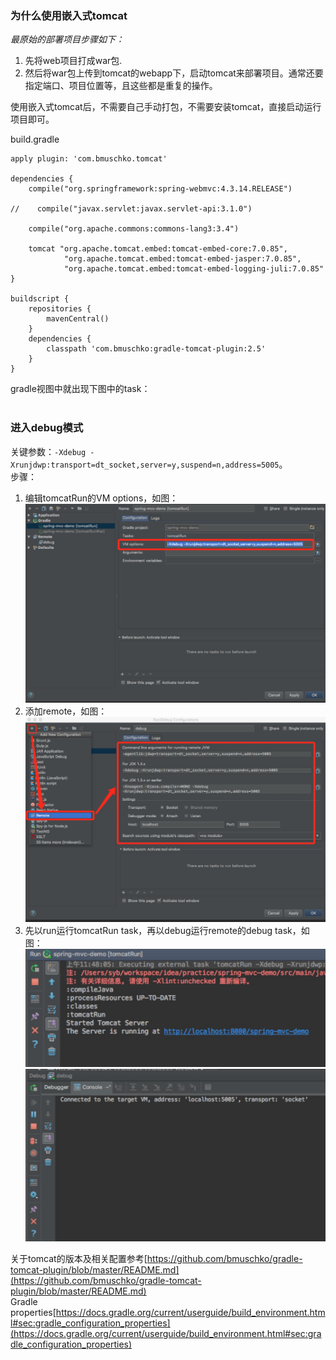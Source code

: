 ### 为什么使用嵌入式tomcat
*最原始的部署项目步骤如下：*</br>
1. 先将web项目打成war包.
2. 然后将war包上传到tomcat的webapp下，启动tomcat来部署项目。通常还要指定端口、项目位置等，且这些都是重复的操作。

使用嵌入式tomcat后，不需要自己手动打包，不需要安装tomcat，直接启动运行项目即可。


build.gradle
````shell
apply plugin: 'com.bmuschko.tomcat'

dependencies {
    compile("org.springframework:spring-webmvc:4.3.14.RELEASE")

//    compile("javax.servlet:javax.servlet-api:3.1.0")

    compile("org.apache.commons:commons-lang3:3.4")

    tomcat "org.apache.tomcat.embed:tomcat-embed-core:7.0.85",
            "org.apache.tomcat.embed:tomcat-embed-jasper:7.0.85",
            "org.apache.tomcat.embed:tomcat-embed-logging-juli:7.0.85"
}

buildscript {
    repositories {
        mavenCentral()
    }
    dependencies {
        classpath 'com.bmuschko:gradle-tomcat-plugin:2.5'
    }
}
````
gradle视图中就出现下图中的task：</br>
![]()

### 进入debug模式
关键参数：`-Xdebug -Xrunjdwp:transport=dt_socket,server=y,suspend=n,address=5005`。</br>
步骤：</br>
1. 编辑tomcatRun的VM options，如图：![tomcatRun参数](https://github.com/shixhzjy/wiki/blob/master/gradle/imgs/edit-tomcatRun-configurations.jpg?raw=true)
2. 添加remote，如图：![remote-debug](https://github.com/shixhzjy/wiki/blob/master/gradle/imgs/remote-debug.jpg?raw=true)
3. 先以run运行tomcatRun task，再以debug运行remote的debug task，如图：![Run-tomcatRun](https://github.com/shixhzjy/wiki/blob/master/gradle/imgs/Run-tomcatRun.jpg?raw=true)![Debug-remote_debug](https://github.com/shixhzjy/wiki/blob/master/gradle/imgs/Debug-remote_debug.jpg?raw=true)

关于tomcat的版本及相关配置参考[https://github.com/bmuschko/gradle-tomcat-plugin/blob/master/README.md](https://github.com/bmuschko/gradle-tomcat-plugin/blob/master/README.md)</br>
Gradle properties[https://docs.gradle.org/current/userguide/build_environment.html#sec:gradle_configuration_properties](https://docs.gradle.org/current/userguide/build_environment.html#sec:gradle_configuration_properties)
